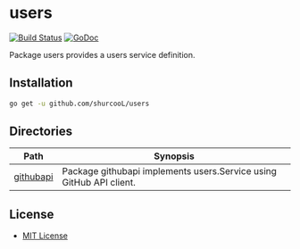 users
=====

[![Build Status](https://travis-ci.org/shurcooL/users.svg?branch=master)](https://travis-ci.org/shurcooL/users) [![GoDoc](https://godoc.org/github.com/shurcooL/users?status.svg)](https://godoc.org/github.com/shurcooL/users)

Package users provides a users service definition.

Installation
------------

```bash
go get -u github.com/shurcooL/users
```

Directories
-----------

| Path                                                               | Synopsis                                                            |
|--------------------------------------------------------------------|---------------------------------------------------------------------|
| [githubapi](https://godoc.org/github.com/shurcooL/users/githubapi) | Package githubapi implements users.Service using GitHub API client. |

License
-------

-	[MIT License](https://opensource.org/licenses/mit-license.php)
